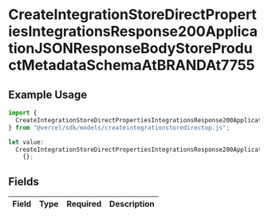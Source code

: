 # CreateIntegrationStoreDirectPropertiesIntegrationsResponse200ApplicationJSONResponseBodyStoreProductMetadataSchemaAtBRANDAt7755

## Example Usage

```typescript
import {
  CreateIntegrationStoreDirectPropertiesIntegrationsResponse200ApplicationJSONResponseBodyStoreProductMetadataSchemaAtBRANDAt7755,
} from "@vercel/sdk/models/createintegrationstoredirectop.js";

let value:
  CreateIntegrationStoreDirectPropertiesIntegrationsResponse200ApplicationJSONResponseBodyStoreProductMetadataSchemaAtBRANDAt7755 =
    {};
```

## Fields

| Field       | Type        | Required    | Description |
| ----------- | ----------- | ----------- | ----------- |